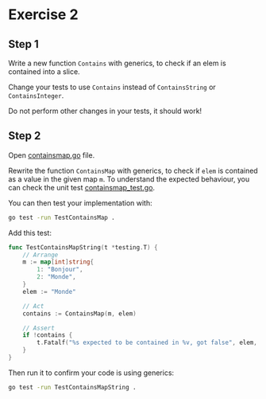 # Exercise 2

## Step 1

Write a new function `Contains` with generics, to check if an elem is contained into a slice.

Change your tests to use `Contains` instead of `ContainsString` or `ContainsInteger`.

Do not perform other changes in your tests, it should work!

## Step 2

Open [containsmap.go](./containsmap.go) file.

Rewrite the function `ContainsMap` with generics, to check if `elem` is contained as a value in the given map `m`.
To understand the expected behaviour, you can check the unit test [containsmap_test.go](./containsmap_test.go).

You can then test your implementation with:
```bash
go test -run TestContainsMap .
```

Add this test:

```go
func TestContainsMapString(t *testing.T) {
	// Arrange
	m := map[int]string{
		1: "Bonjour",
		2: "Monde",
	}
	elem := "Monde"

	// Act
	contains := ContainsMap(m, elem)

	// Assert
	if !contains {
		t.Fatalf("%s expected to be contained in %v, got false", elem, m)
	}
}
```

Then run it to confirm your code is using generics:
```bash
go test -run TestContainsMapString .
```